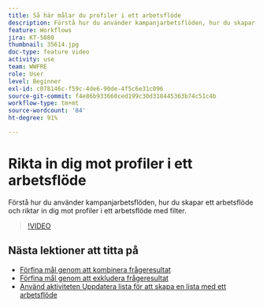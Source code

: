 ```yaml
---
title: Så här målar du profiler i ett arbetsflöde
description: Förstå hur du använder kampanjarbetsflöden, hur du skapar ett arbetsflöde och riktar in dig mot profiler i ett arbetsflöde med filter.
feature: Workflows
jira: KT-5080
thumbnail: 35614.jpg
doc-type: feature video
activity: use
team: WWFRE
role: User
level: Beginner
exl-id: c078146c-f59c-4de6-90de-4f5c6e31c096
source-git-commit: f4e86b933660ced199c30d318445363b74c51c4b
workflow-type: tm+mt
source-wordcount: '84'
ht-degree: 91%

---
```


# Rikta in dig mot profiler i ett arbetsflöde

Förstå hur du använder kampanjarbetsflöden, hur du skapar ett arbetsflöde och riktar in dig mot profiler i ett arbetsflöde med filter.

>[!VIDEO](https://video.tv.adobe.com/v/35614?quality=12&learn=on)

## Nästa lektioner att titta på

* [Förfina mål genom att kombinera frågeresultat](/help/automating-with-workflows/refining-targets-by-combining-query-results.md)
* [Förfina mål genom att exkludera frågeresultat](/help/automating-with-workflows/refining-targets-by-excluding-query-results.md)
* [Använd aktiviteten Uppdatera lista för att skapa en lista med ett arbetsflöde](/help/automating-with-workflows/using-the-update-list-activity.md)
